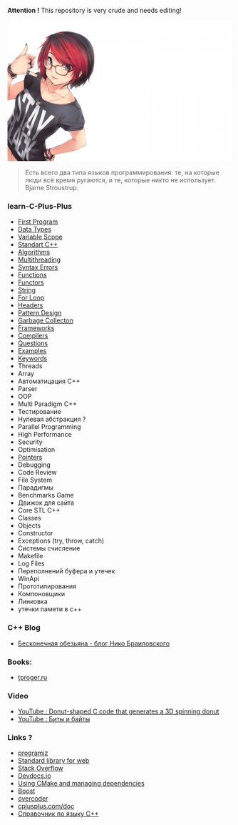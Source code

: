 **Attention !** This repository is very crude and needs editing!

![image](img/OkXl5y.jpg)

> Есть всего два типа языков программирования: те, на которые люди всё время ругаются, и те, которые никто не использует. Bjarne Stroustrup.

### learn-C-Plus-Plus
* [First Program](docs/FIRST_PROGRAM.md)
* [Data Types](docs/DATA_TYPES.md)
* [Variable Scope](docs/VARIABLE_SCOPE.md)
* [Standart C++](docs/STANDART_C++.md)
* [Algorithms](docs/ALGORITHMS_2.md)
* [Multithreading](docs/MULTITHREADING.md)
* [Syntax Errors](docs/TYPES_OF_ERRORS.md)
* [Functions](docs/FUNCTIONS.md)
* [Functors](docs/FUNCTORS.md)
* [String](docs/STRING.md)
* [For Loop](docs/FOR_LOOP.md)
* [Headers](docs/HEADERS.md)
* [Pattern Design](docs/PATTERN_DESIGN.md)
* [Garbage Collecton](docs/GARBAGE_COLLECTON.md)
* [Frameworks](docs/frameworks.md)
* [Compilers](docs/compilers.md)
* [Questions](docs/questions.md)
* [Examples](docs/EXAMPLES.md)
* [Keywords](docs/KEYWORDS.md)
* Threads
* Array
* Автоматицация С++
* Parser
* OOP 
* Multi Paradigm C++
* Тестирование
* Нулевая абстракция ?
* Parallel Programming
* High Performance
* Security
* Optimisation
* [Pointers](POINTERS.md)
* Debugging
* Code Review
* File System
* Парадигмы
* Benchmarks Game
* Движок для сайта
* Core STL C++
* Classes
* Objects
* Constructor
* Exceptions (try, throw, catch)
* Системы счисление 
* Makefile
* Log Files
* Переполнений буфера и утечек
* WinApi
* Прототипирования
* Компоновщики
* Линковка
* утечки памети в с++

### C++ Blog
* [Бесконечная обезьяна - блог Нико Браиловского](https://monkeywritescode.blogspot.com/p/c-exceptions-under-hood.html#chapter_n_2)

### Books:
* [tproger.ru](https://tproger.ru/books/cpp-books-master/)

### Video
* [YouTube : Donut-shaped C code that generates a 3D spinning donut](https://www.youtube.com/watch?v=DEqXNfs_HhY&list=PLQqEY2kzSbZ4NMd7xsuc28a6Kc-_300Jb&index=4&ab_channel=LexFridman)
* [YouTube : Биты и байты](https://www.youtube.com/watch?v=34E9cAsTQWE&list=PLQqEY2kzSbZ4NMd7xsuc28a6Kc-_300Jb&index=1&t=56s&ab_channel=%D0%90%D0%BB%D0%B5%D0%BA%D1%81%D0%B0%D0%BD%D0%B4%D1%80%D0%9F%D0%B8%D1%81%D0%B0%D0%BD%D0%B5%D1%86)

### Links ?
* [programiz](https://www.programiz.com/cpp-programming)
* [Standard library for web](https://cpp-netlib.org/)
* [Stack Overflow](https://stackoverflow.com/questions/388242/the-definitive-c-book-guide-and-list)
* [Devdocs.io](https://devdocs.io/cpp/)
* [Using CMake and managing dependencies](https://eliasdaler.github.io/using-cmake/)
* [Boost](https://www.boost.org/)
* [overcoder](https://overcoder.net/q/449787/%D1%8F%D0%B2%D0%BB%D1%8F%D0%B5%D1%82%D1%81%D1%8F-%D0%BB%D0%B8-c-%D0%BF%D1%80%D0%BE%D0%B5%D0%BA%D1%82%D0%BE%D0%BC-%D1%81-%D0%BE%D1%82%D0%BA%D1%80%D1%8B%D1%82%D1%8B%D0%BC-%D0%B8%D1%81%D1%85%D0%BE%D0%B4%D0%BD%D1%8B%D0%BC-%D0%BA%D0%BE%D0%B4%D0%BE%D0%BC-%D0%BA%D0%B0%D0%BA%D0%BE%D0%B5-%D1%81%D0%BE%D0%BE%D0%B1%D1%89%D0%B5%D1%81%D1%82%D0%B2%D0%BE-%D1%80%D0%B0%D0%B7%D0%B2%D0%B8%D0%B2%D0%B0%D0%B5%D1%82-%D1%8D%D1%82%D0%BE)
* [cplusplus.com/doc](https://www.cplusplus.com/doc/tutorial/program_structure/)
* [Справочник по языку C++](https://docs.microsoft.com/ru-ru/cpp/cpp/cpp-language-reference?view=msvc-170)
